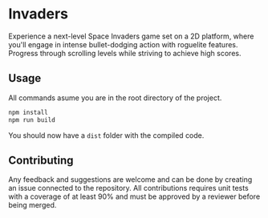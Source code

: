 # Invaders

Experience a next-level Space Invaders game set on a 2D platform, where you'll engage in intense bullet-dodging action with roguelite features. Progress through scrolling levels while striving to achieve high scores.

## Usage

All commands asume you are in the root directory of the project.

```bash
npm install
npm run build
```

You should now have a `dist` folder with the compiled code.

## Contributing

Any feedback and suggestions are welcome and can be done by creating an issue connected to the repository. All contributions requires unit tests with a coverage of at least 90% and must be approved by a reviewer before being merged.